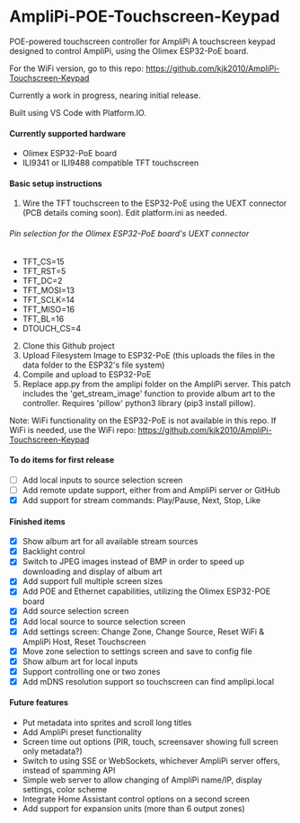# AmpliPi-POE-Touchscreen-Keypad
POE-powered touchscreen controller for AmpliPi
A touchscreen keypad designed to control AmpliPi, using the Olimex ESP32-PoE board.

For the WiFi version, go to this repo: https://github.com/kjk2010/AmpliPi-Touchscreen-Keypad

Currently a work in progress, nearing initial release.

Built using VS Code with Platform.IO.

#### Currently supported hardware
- Olimex ESP32-PoE board
- ILI9341 or ILI9488 compatible TFT touchscreen

#### Basic setup instructions
1. Wire the TFT touchscreen to the ESP32-PoE using the UEXT connector (PCB details coming soon). Edit platform.ini as needed.

###### Pin selection for the Olimex ESP32-PoE board's UEXT connector
- TFT_CS=15
- TFT_RST=5
- TFT_DC=2
- TFT_MOSI=13
- TFT_SCLK=14
- TFT_MISO=16
- TFT_BL=16
- DTOUCH_CS=4

2. Clone this Github project
3. Upload Filesystem Image to ESP32-PoE (this uploads the files in the data folder to the ESP32's file system)
4. Compile and upload to ESP32-PoE
5. Replace app.py from the amplipi folder on the AmpliPi server. This patch includes the 'get_stream_image' function to provide album art to the controller. Requires 'pillow' python3 library (pip3 install pillow).

Note: WiFi functionality on the ESP32-PoE is not available in this repo. If WiFi is needed, use the WiFi repo: https://github.com/kjk2010/AmpliPi-Touchscreen-Keypad 

#### To do items for first release
- [ ] Add local inputs to source selection screen
- [ ] Add remote update support, either from and AmpliPi server or GitHub
- [x] Add support for stream commands: Play/Pause, Next, Stop, Like

#### Finished items
- [x] Show album art for all available stream sources
- [x] Backlight control
- [x] Switch to JPEG images instead of BMP in order to speed up downloading and display of album art
- [x] Add support full multiple screen sizes
- [x] Add POE and Ethernet capabilities, utilizing the Olimex ESP32-POE board
- [x] Add source selection screen
- [x] Add local source to source selection screen
- [x] Add settings screen: Change Zone, Change Source, Reset WiFi & AmpliPi Host, Reset Touchscreen
- [x] Move zone selection to settings screen and save to config file
- [x] Show album art for local inputs
- [x] Support controlling one or two zones
- [x] Add mDNS resolution support so touchscreen can find amplipi.local

#### Future features
- Put metadata into sprites and scroll long titles
- Add AmpliPi preset functionality
- Screen time out options (PIR, touch, screensaver showing full screen only metadata?)
- Switch to using SSE or WebSockets, whichever AmpliPi server offers, instead of spamming API
- Simple web server to allow changing of AmpliPi name/IP, display settings, color scheme
- Integrate Home Assistant control options on a second screen
- Add support for expansion units (more than 6 output zones)

